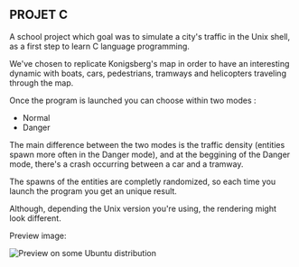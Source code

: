 ## PROJET C

A school project which goal was to simulate a city's traffic in the Unix shell, as a first step to learn C language programming.  

We've chosen to replicate Konigsberg's map in order to have an interesting dynamic with boats, cars, pedestrians, tramways and helicopters traveling through the map. 

Once the program is launched you can choose within two modes : 

- Normal
- Danger

The main difference between the two modes is the traffic density (entities spawn more often in the Danger mode), and at the beggining of the Danger mode, there's a crash occurring between a car and a tramway.

The spawns of the entities are completly randomized, so each time you launch the program you get an unique result.

Although, depending the Unix version you're using, the rendering might look different.

Preview image: 

![Preview on some Ubuntu distribution](https://imageshack.com/a/img922/7444/gwb3mV.png)
